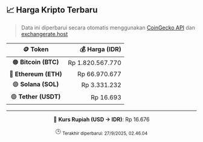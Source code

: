 

<!-- HARGA_KRIPTO -->
## 📈 Harga Kripto Terbaru

> Data ini diperbarui secara otomatis menggunakan [CoinGecko API](https://www.coingecko.com/) dan [exchangerate.host](https://exchangerate.host/)

<div align="center">

| 🪙 Token | 💰 Harga (IDR) |
|:------:|---------------:|
| 🟠 **Bitcoin (BTC)**   | Rp 1.820.567.770 |
| 🔵 **Ethereum (ETH)**  | Rp 66.970.677 |
| 🟣 **Solana (SOL)**    | Rp 3.331.232 |
| 🟢 **Tether (USDT)**   | Rp 16.693 |

---

💱 **Kurs Rupiah (USD → IDR)**: Rp 16.676

🕒 <sub>Terakhir diperbarui: 27/9/2025, 02.46.04</sub>

</div>
<!-- /HARGA_KRIPTO -->